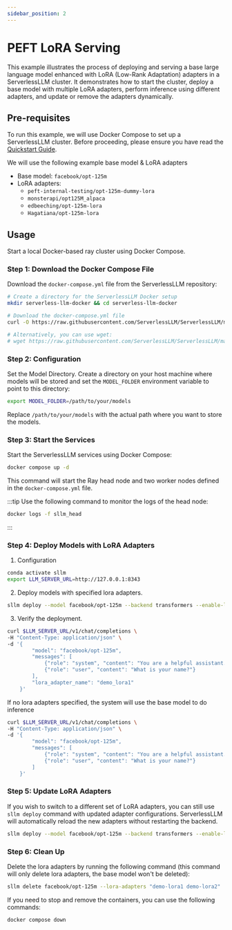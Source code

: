 ```yaml
---
sidebar_position: 2
---
```

# PEFT LoRA Serving

This example illustrates the process of deploying and serving a base large language model enhanced with LoRA (Low-Rank Adaptation) adapters in a ServerlessLLM cluster. It demonstrates how to start the cluster, deploy a base model with multiple LoRA adapters, perform inference using different adapters, and update or remove the adapters dynamically.

## Pre-requisites

To run this example, we will use Docker Compose to set up a ServerlessLLM cluster. Before proceeding, please ensure you have read the [Quickstart Guide](../getting_started.md).

We will use the following example base model & LoRA adapters
- Base model: `facebook/opt-125m`
- LoRA adapters:
    - `peft-internal-testing/opt-125m-dummy-lora`
    - `monsterapi/opt125M_alpaca`
    - `edbeeching/opt-125m-lora`
    - `Hagatiana/opt-125m-lora`

## Usage

Start a local Docker-based ray cluster using Docker Compose.

### Step 1: Download the Docker Compose File

Download the `docker-compose.yml` file from the ServerlessLLM repository:
```bash
# Create a directory for the ServerlessLLM Docker setup
mkdir serverless-llm-docker && cd serverless-llm-docker

# Download the docker-compose.yml file
curl -O https://raw.githubusercontent.com/ServerlessLLM/ServerlessLLM/main/examples/docker/docker-compose.yml

# Alternatively, you can use wget:
# wget https://raw.githubusercontent.com/ServerlessLLM/ServerlessLLM/main/examples/docker/docker-compose.yml
```

### Step 2: Configuration

Set the Model Directory. Create a directory on your host machine where models will be stored and set the `MODEL_FOLDER` environment variable to point to this directory:

```bash
export MODEL_FOLDER=/path/to/your/models
```

Replace `/path/to/your/models` with the actual path where you want to store the models.

### Step 3: Start the Services

Start the ServerlessLLM services using Docker Compose:

```bash
docker compose up -d
```

This command will start the Ray head node and two worker nodes defined in the `docker-compose.yml` file.

:::tip
Use the following command to monitor the logs of the head node:

```bash
docker logs -f sllm_head
```
:::

### Step 4: Deploy Models with LoRA Adapters
1. Configuration
```bash
conda activate sllm
export LLM_SERVER_URL=http://127.0.0.1:8343
```
2. Deploy models with specified lora adapters.
```bash
sllm deploy --model facebook/opt-125m --backend transformers --enable-lora --lora-adapters "demo_lora1=peft-internal-testing/opt-125m-dummy-lora demo_lora2=monsterapi/opt125M_alpaca"
```
3. Verify the deployment.
```bash
curl $LLM_SERVER_URL/v1/chat/completions \
-H "Content-Type: application/json" \
-d '{
        "model": "facebook/opt-125m",
        "messages": [
            {"role": "system", "content": "You are a helpful assistant."},
            {"role": "user", "content": "What is your name?"}
        ],
        "lora_adapter_name": "demo_lora1"
    }'
```
If no lora adapters specified, the system will use the base model to do inference
```bash
curl $LLM_SERVER_URL/v1/chat/completions \
-H "Content-Type: application/json" \
-d '{
        "model": "facebook/opt-125m",
        "messages": [
            {"role": "system", "content": "You are a helpful assistant."},
            {"role": "user", "content": "What is your name?"}
        ]
    }'
```
### Step 5: Update LoRA Adapters
If you wish to switch to a different set of LoRA adapters, you can still use `sllm deploy` command with updated adapter configurations. ServerlessLLM will automatically reload the new adapters without restarting the backend.
```bash
sllm deploy --model facebook/opt-125m --backend transformers --enable-lora --lora-adapters "demo-lora1=edbeeching/opt-125m-lora  demo-lora2=Hagatiana/opt-125m-lora"
```

### Step 6: Clean Up

Delete the lora adapters by running the following command (this command will only delete lora adapters, the base model won't be deleted):
```bash
sllm delete facebook/opt-125m --lora-adapters "demo-lora1 demo-lora2"
```
If you need to stop and remove the containers, you can use the following commands:
```bash
docker compose down
```